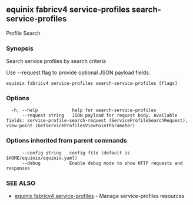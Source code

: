 ## equinix fabricv4 service-profiles search-service-profiles

Profile Search

### Synopsis

Search service profiles by search criteria

Use --request flag to provide optional JSON payload fields.

```
equinix fabricv4 service-profiles search-service-profiles [flags]
```

### Options

```
  -h, --help             help for search-service-profiles
      --request string   JSON payload for request body. Available fields: service-profile-search-request (ServiceProfileSearchRequest), view-point (GetServiceProfilesViewPointParameter)
```

### Options inherited from parent commands

```
      --config string   config file (default is $HOME/equinix/equinix.yaml)
      --debug           Enable debug mode to show HTTP requests and responses
```

### SEE ALSO

* [equinix fabricv4 service-profiles](equinix_fabricv4_service-profiles.md)	 - Manage service-profiles resources


